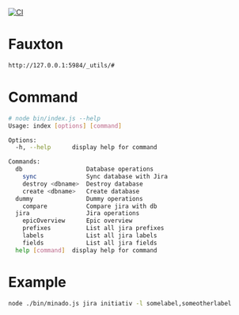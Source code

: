 [![CI](https://github.com/localgod/minado/actions/workflows/ci.yml/badge.svg?branch=dependabot%2Fgithub_actions%2Factions%2Fcheckout-3)](https://github.com/localgod/minado/actions/workflows/ci.yml)

# Fauxton

``` bash
http://127.0.0.1:5984/_utils/#
```

# Command

```bash
# node bin/index.js --help
Usage: index [options] [command]

Options:
  -h, --help      display help for command

Commands:
  db                  Database operations
    sync              Sync database with Jira
    destroy <dbname>  Destroy database
    create <dbname>   Create database
  dummy               Dummy operations
    compare           Compare jira with db
  jira                Jira operations
    epicOverview      Epic overview
    prefixes          List all jira prefixes
    labels            List all jira labels
    fields            List all jira fields
  help [command]  display help for command
```

# Example

```bash
node ./bin/minado.js jira initiativ -l somelabel,someotherlabel
```
